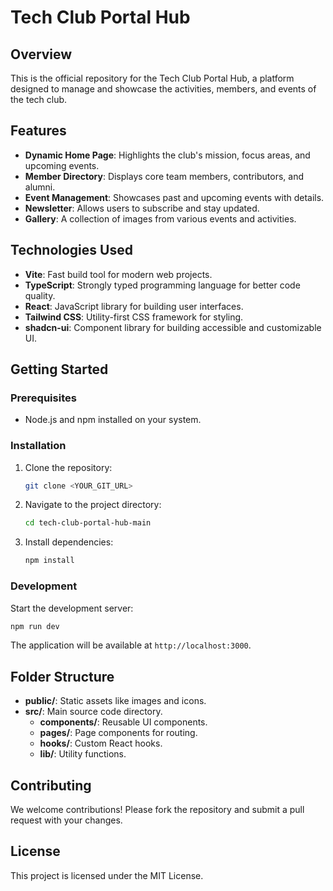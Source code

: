 # Tech Club Portal Hub

## Overview

This is the official repository for the Tech Club Portal Hub, a platform designed to manage and showcase the activities, members, and events of the tech club.

## Features

- **Dynamic Home Page**: Highlights the club's mission, focus areas, and upcoming events.
- **Member Directory**: Displays core team members, contributors, and alumni.
- **Event Management**: Showcases past and upcoming events with details.
- **Newsletter**: Allows users to subscribe and stay updated.
- **Gallery**: A collection of images from various events and activities.

## Technologies Used

- **Vite**: Fast build tool for modern web projects.
- **TypeScript**: Strongly typed programming language for better code quality.
- **React**: JavaScript library for building user interfaces.
- **Tailwind CSS**: Utility-first CSS framework for styling.
- **shadcn-ui**: Component library for building accessible and customizable UI.

## Getting Started

### Prerequisites

- Node.js and npm installed on your system.

### Installation

1. Clone the repository:
   ```sh
   git clone <YOUR_GIT_URL>
   ```
2. Navigate to the project directory:
   ```sh
   cd tech-club-portal-hub-main
   ```
3. Install dependencies:
   ```sh
   npm install
   ```

### Development

Start the development server:
```sh
npm run dev
```

The application will be available at `http://localhost:3000`.

## Folder Structure

- **public/**: Static assets like images and icons.
- **src/**: Main source code directory.
  - **components/**: Reusable UI components.
  - **pages/**: Page components for routing.
  - **hooks/**: Custom React hooks.
  - **lib/**: Utility functions.

## Contributing

We welcome contributions! Please fork the repository and submit a pull request with your changes.

## License

This project is licensed under the MIT License.
